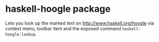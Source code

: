# haskell-hoogle package

Lets you look up the marked text on http://www.haskell.org/hoogle via context menu, toolbar item and the exposed command `haskell-hoogle:lookup`.
